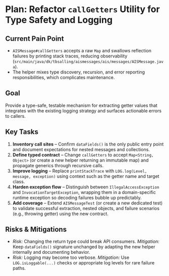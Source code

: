 # Plan: Refactor `callGetters` Utility for Type Safety and Logging

## Current Pain Point
- `AISMessage#callGetters` accepts a raw `Map` and swallows reflection failures by printing stack traces, reducing observability (`src/main/java/dk/tbsalling/aismessages/ais/messages/AISMessage.java`).
- The helper mixes type discovery, recursion, and error reporting responsibilities, which complicates maintenance.

## Goal
Provide a type-safe, testable mechanism for extracting getter values that integrates with the existing logging strategy and surfaces actionable errors to callers.

## Key Tasks
1. **Inventory call sites** – Confirm `dataFields()` is the only public entry point and document expectations for nested messages and collections.
2. **Define typed contract** – Change `callGetters` to accept `Map<String, Object>` (or create a new helper returning an immutable map) and propagate generics through recursive calls.
3. **Improve logging** – Replace `printStackTrace` with `LOG.log(Level, message, exception)` using context such as the getter name and target class.
4. **Harden exception flow** – Distinguish between `IllegalAccessException` and `InvocationTargetException`, wrapping them in a domain-specific runtime exception so decoding failures bubble up predictably.
5. **Add coverage** – Extend `AISMessageTest` (or create a new dedicated test) to validate successful extraction, nested objects, and failure scenarios (e.g., throwing getter) using the new contract.

## Risks & Mitigations
- *Risk:* Changing the return type could break API consumers. *Mitigation:* Keep `dataFields()` signature unchanged by adapting the new helper internally and documenting behavior.
- *Risk:* Logging may become too verbose. *Mitigation:* Use `LOG.isLoggable(...)` checks or appropriate log levels for rare failure paths.
